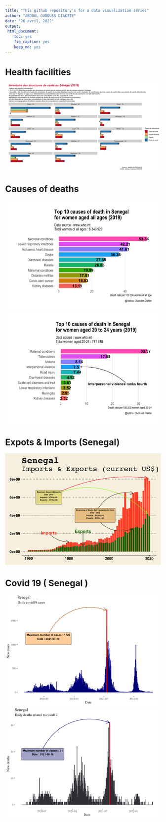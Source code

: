 ```yaml
---
title: "This github repository's for a data visualization series"
author: "ABDOUL OUDOUSS DIAKITE"
date: "26 avril, 2022"
output:
 html_document:
    toc: yes
    fig_caption: yes
    keep_md: yes
---
```

# Health facilities
![](SSS.png)

# Causes of deaths 
![](README_files/figure-html/unnamed-chunk-1-1.png)<!-- -->![](README_files/figure-html/unnamed-chunk-1-2.png)<!-- -->

# Expots & Imports (Senegal)



![](README_files/figure-html/unnamed-chunk-3-1.png)<!-- -->

# Covid 19 ( Senegal )



![](README_files/figure-html/unnamed-chunk-5-1.png)<!-- -->![](README_files/figure-html/unnamed-chunk-5-2.png)<!-- -->




